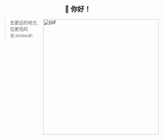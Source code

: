 <div id="top"><h2 align="center">👋 你好！</h2></div>

<img align="right" alt="GIF" src="https://raw.githubusercontent.com/rahul-jha98/rahul-jha98/main/techstack.gif" width="360px"/>

<!-- [![](https://img.shields.io/badge/HTML-ok-success?style=flat-square&logo=HTML5&logoColor=#E34F26)](https://developer.mozilla.org/zh-CN/docs/Web/HTML)
[![](https://img.shields.io/badge/CSS-ok-success?style=flat-square&logo=CSS3&logoColor=#1572B6)](https://developer.mozilla.org/zh-CN/docs/Web/CSS)
[![](https://img.shields.io/badge/JavaScript-ok-success?style=flat-square&logo=JavaScript&logoColor=#F7DF1E)](https://developer.mozilla.org/zh-CN/docs/Web/JavaScript)
[![](https://img.shields.io/badge/Jquery-ok-success?style=flat-square&logo=jQuery&logoColor=#0769AD)](https://jquery.com/)
[![](https://img.shields.io/badge/Vue-学习中...-success?style=flat-square&logo=Vue.js&logoColor=#4FC08D)](https://cn.vuejs.org/v2/guide/)

[![](https://img.shields.io/badge/.NET-ok-success?style=flat-square&logo=.NET&logoColor=#512BD4)](https://www.w3schools.com/cs/index.php)
[![](https://img.shields.io/badge/Java-ok-success?style=flat-square&logo=Java&logoColor=#007396)](https://www.liaoxuefeng.com/wiki/1252599548343744)

[![](https://img.shields.io/badge/Windows-ok-success?style=flat-square&logo=windows&logoColor=ffffff)](https://www.microsoft.com/windows/get-windows-10)
[![](https://img.shields.io/badge/Linux-ok-success?style=flat-square&logo=centos&logoColor=ffffff)](https://www.centos.org/)

[![](https://img.shields.io/badge/MySQL-ok-success?style=flat-square&logo=MySQL&logoColor=#4479A1)](https://www.mysql.com/cn/)
[![](https://img.shields.io/badge/SQLServer-ok-success?style=flat-square&logo=MicrosoftSQLServer&logoColor=#CC2927)](https://www.microsoft.com/zh-cn/sql-server/sql-server-downloads) -->

> 去更远的地方,见更亮的光:octocat:
